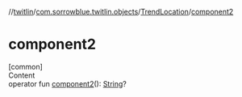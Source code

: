 //[twitlin](../../index.md)/[com.sorrowblue.twitlin.objects](../index.md)/[TrendLocation](index.md)/[component2](component2.md)



# component2  
[common]  
Content  
operator fun [component2](component2.md)(): [String](https://kotlinlang.org/api/latest/jvm/stdlib/kotlin/-string/index.html)?  



